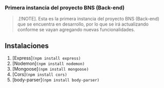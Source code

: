 ### Primera instancia del proyecto BNS (Back-end)

> .[!NOTE].
> Esta es la primera instancia del proyecto BNS (Back-end) que se encuentra en desarrollo, por lo que se irá actualizando conforme se vayan agregando nuevas funcionalidades.

## Instalaciones
1. [Express]`(npm install express)`
2. [Nodemon]`(npm install nodemon)`
3. [Mongoose]`(npm install mongoose)`
4. [Cors]`(npm install cors)`
5. [body-parser]`(npm install body-parser)`